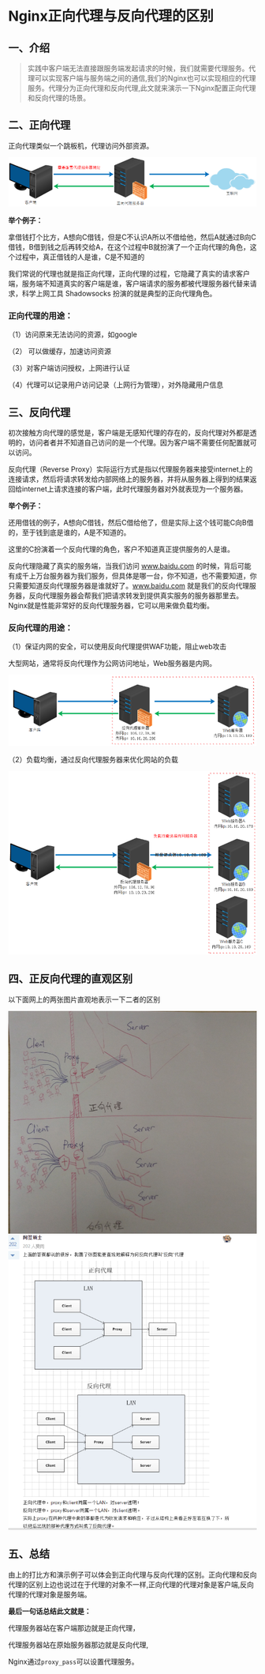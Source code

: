 # Nginx正向代理与反向代理的区别

## 一、介绍
>实践中客户端无法直接跟服务端发起请求的时候，我们就需要代理服务。代理可以实现客户端与服务端之间的通信,我们的Nginx也可以实现相应的代理服务。代理分为正向代理和反向代理,此文就来演示一下Nginx配置正向代理和反向代理的场景。

## 二、正向代理

  正向代理类似一个跳板机，代理访问外部资源。
<div align="center">
<img src="https://github.com/ZP-AlwaysWin/Nginx/blob/master/nginx-photos/%E6%AD%A3%E5%90%91%E4%BB%A3%E7%90%86%E8%B7%B3%E6%9D%BF%E6%9C%BA%E5%9B%BE.png" />
</div>


**举个例子：**

  拿借钱打个比方，A想向C借钱，但是C不认识A所以不借给他，然后A就通过B向C借钱，B借到钱之后再转交给A，在这个过程中B就扮演了一个正向代理的角色，这个过程中，真正借钱的人是谁，C是不知道的

  我们常说的代理也就是指正向代理，正向代理的过程，它隐藏了真实的请求客户端，服务端不知道真实的客户端是谁，客户端请求的服务都被代理服务器代替来请求，科学上网工具 Shadowsocks 扮演的就是典型的正向代理角色。


### 正向代理的用途：
（1）访问原来无法访问的资源，如google

（2） 可以做缓存，加速访问资源

（3）对客户端访问授权，上网进行认证

（4）代理可以记录用户访问记录（上网行为管理），对外隐藏用户信息




## 三、反向代理
  
  初次接触方向代理的感觉是，客户端是无感知代理的存在的，反向代理对外都是透明的，访问者者并不知道自己访问的是一个代理。因为客户端不需要任何配置就可以访问。

  反向代理（Reverse Proxy）实际运行方式是指以代理服务器来接受internet上的连接请求，然后将请求转发给内部网络上的服务器，并将从服务器上得到的结果返回给internet上请求连接的客户端，此时代理服务器对外就表现为一个服务器。
  

**举个例子：**

  还用借钱的例子，A想向C借钱，然后C借给他了，但是实际上这个钱可能C向B借的，至于钱到底是谁的，A是不知道的。

  这里的C扮演着一个反向代理的角色，客户不知道真正提供服务的人是谁。

  反向代理隐藏了真实的服务端，当我们访问 www.baidu.com 的时候，背后可能有成千上万台服务器为我们服务，但具体是哪一台，你不知道，也不需要知道，你只需要知道反向代理服务器是谁就好了。www.baidu.com 就是我们的反向代理服务器，反向代理服务器会帮我们把请求转发到提供真实服务的服务器那里去。Nginx就是性能非常好的反向代理服务器，它可以用来做负载均衡。

### 反向代理的用途：

（1）保证内网的安全，可以使用反向代理提供WAF功能，阻止web攻击

大型网站，通常将反向代理作为公网访问地址，Web服务器是内网。
<div align="center">
<img src="https://github.com/ZP-AlwaysWin/Nginx/blob/master/nginx-photos/%E5%8F%8D%E5%90%91%E4%BB%A3%E7%90%86%E9%98%B2%E6%94%BB%E5%87%BB%E5%9B%BE.png" />
</div>

（2）负载均衡，通过反向代理服务器来优化网站的负载
<div align="center">
<img src="https://github.com/ZP-AlwaysWin/Nginx/blob/master/nginx-photos/%E5%8F%8D%E5%90%91%E4%BB%A3%E7%90%86%E8%B4%9F%E8%BD%BD%E5%9D%87%E8%A1%A1%E5%9B%BE.png" />
</div>

## 四、正反向代理的直观区别
以下面网上的两张图片直观地表示一下二者的区别
<div align="center">
<img src="https://github.com/ZP-AlwaysWin/Nginx/blob/master/nginx-photos/%E6%AD%A3%E5%8F%8D%E5%90%91%E4%BB%A3%E7%90%86%E7%9A%84%E6%89%8B%E7%BB%98%E5%9B%BE.png" />
</div>

<div align="center">
<img src="https://github.com/ZP-AlwaysWin/Nginx/blob/master/nginx-photos/%E6%AD%A3%E5%8F%8D%E5%90%91%E4%BB%A3%E7%90%86%E7%9A%84%E7%BD%91%E7%8A%B6%E5%9B%BE.png" />
</div>

## 五、总结

  由上的打比方和演示例子可以体会到正向代理与反向代理的区别。正向代理和反向代理的区别上边也说过在于代理的对象不一样,正向代理的代理对象是客户端,反向代理的代理对象是服务端。

**最后一句话总结此文就是：**

代理服务器站在客户端那边就是正向代理，

代理服务器站在原始服务器那边就是反向代理,

Nginx通过`proxy_pass`可以设置代理服务。
